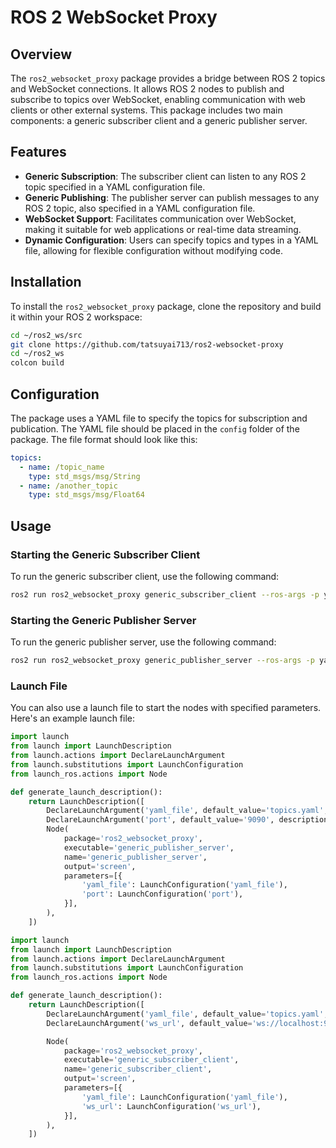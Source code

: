 # ROS 2 WebSocket Proxy

## Overview

The `ros2_websocket_proxy` package provides a bridge between ROS 2 topics and WebSocket connections. It allows ROS 2 nodes to publish and subscribe to topics over WebSocket, enabling communication with web clients or other external systems. This package includes two main components: a generic subscriber client and a generic publisher server.

## Features

- **Generic Subscription**: The subscriber client can listen to any ROS 2 topic specified in a YAML configuration file.
- **Generic Publishing**: The publisher server can publish messages to any ROS 2 topic, also specified in a YAML configuration file.
- **WebSocket Support**: Facilitates communication over WebSocket, making it suitable for web applications or real-time data streaming.
- **Dynamic Configuration**: Users can specify topics and types in a YAML file, allowing for flexible configuration without modifying code.

## Installation

To install the `ros2_websocket_proxy` package, clone the repository and build it within your ROS 2 workspace:

```bash
cd ~/ros2_ws/src
git clone https://github.com/tatsuyai713/ros2-websocket-proxy
cd ~/ros2_ws
colcon build
```

## Configuration

The package uses a YAML file to specify the topics for subscription and publication. The YAML file should be placed in the `config` folder of the package. The file format should look like this:

```yaml
topics:
  - name: /topic_name
    type: std_msgs/msg/String
  - name: /another_topic
    type: std_msgs/msg/Float64
```

## Usage

### Starting the Generic Subscriber Client

To run the generic subscriber client, use the following command:

```bash
ros2 run ros2_websocket_proxy generic_subscriber_client --ros-args -p yaml_file:=<path_to_yaml_file> -p ws_url:=<websocket_url>
```

### Starting the Generic Publisher Server

To run the generic publisher server, use the following command:

```bash
ros2 run ros2_websocket_proxy generic_publisher_server --ros-args -p yaml_file:=<path_to_yaml_file>
```

### Launch File

You can also use a launch file to start the nodes with specified parameters. Here's an example launch file:

```python
import launch
from launch import LaunchDescription
from launch.actions import DeclareLaunchArgument
from launch.substitutions import LaunchConfiguration
from launch_ros.actions import Node

def generate_launch_description():
    return LaunchDescription([
        DeclareLaunchArgument('yaml_file', default_value='topics.yaml', description='Path to the YAML file'),
        DeclareLaunchArgument('port', default_value='9090', description='WebSocket server port'),
        Node(
            package='ros2_websocket_proxy',
            executable='generic_publisher_server',
            name='generic_publisher_server',
            output='screen',
            parameters=[{
                'yaml_file': LaunchConfiguration('yaml_file'),
                'port': LaunchConfiguration('port'),
            }],
        ),
    ])
```

```python
import launch
from launch import LaunchDescription
from launch.actions import DeclareLaunchArgument
from launch.substitutions import LaunchConfiguration
from launch_ros.actions import Node

def generate_launch_description():
    return LaunchDescription([
        DeclareLaunchArgument('yaml_file', default_value='topics.yaml', description='Path to the YAML file'),
        DeclareLaunchArgument('ws_url', default_value='ws://localhost:9090', description='WebSocket server URL'),

        Node(
            package='ros2_websocket_proxy',
            executable='generic_subscriber_client',
            name='generic_subscriber_client',
            output='screen',
            parameters=[{
                'yaml_file': LaunchConfiguration('yaml_file'),
                'ws_url': LaunchConfiguration('ws_url'),
            }],
        ),
    ])

```
